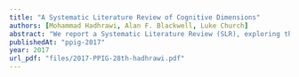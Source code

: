 ```yaml
---
title: "A Systematic Literature Review of Cognitive Dimensions"
authors: [Mohammad Hadhrawi, Alan F. Blackwell, Luke Church]
abstract: "We report a Systematic Literature Review (SLR), exploring the ways that the Cognitive Dimensions of Notations (CDs) framework has been applied since being proposed in 1989. We analyse over 1,600 publications that have cited key references in the CDs literature. Our research questions include 1) whether CDs are used as formative discussion tools or for summative evaluation; 2) which elements of the framework are most widely applied; and 3) the balance between applications and theoretical research contributions."
publishedAt: "ppig-2017"
year: 2017
url_pdf: "files/2017-PPIG-28th-hadhrawi.pdf"
---
```

